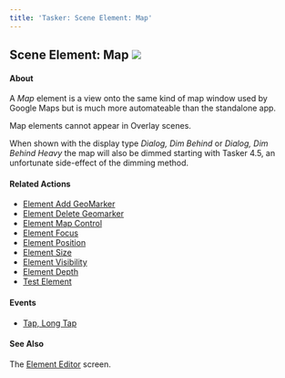 ```yaml
---
title: 'Tasker: Scene Element: Map'
---
```


Scene Element: Map ![](icon_tasker.png)
---------------------------------------

#### About

A *Map* element is a view onto the same kind of map window used by
Google Maps but is much more automateable than the standalone app.

Map elements cannot appear in Overlay scenes.

When shown with the display type *Dialog, Dim Behind* or *Dialog, Dim
Behind Heavy* the map will also be dimmed starting with Tasker 4.5, an
unfortunate side-effect of the dimming method.

#### Related Actions

-   [Element Add GeoMarker](help/ah_scene_element_add_geomarker.html)
-   [Element Delete
    Geomarker](help/ah_scene_element_delete_geomarker.html)
-   [Element Map Control](help/ah_scene_element_map_control.html)
-   [Element Focus](help/ah_scene_element_focus.html)
-   [Element Position](help/ah_scene_element_position.html)
-   [Element Size](help/ah_scene_element_size.html)
-   [Element Visibility](help/ah_scene_element_visibility.html)
-   [Element Depth](help/ah_scene_element_depth.html)
-   [Test Element](help/ah_scene_element_test.html)

#### Events

-   [Tap, Long Tap](activity_elementedit.html#tap)

#### See Also

The [Element Editor](activity_elementedit.html) screen.
